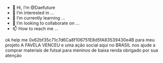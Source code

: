 - 👋 Hi, I’m @Daefuture
- 👀 I’m interested in ...
- 🌱 I’m currently learning ...
- 💞️ I’m looking to collaborate on ...
- 📫 How to reach me ...

<!---
Daefuture/Daefuture is a ✨ special ✨ repository because its `README.md` (this file) appears on your GitHub profile.
You can click the Preview link to take a look at your changes.
--->
ok
help me 
0x62bf35c71c7d6Ca8f106751E8d5fA83539430e4B 
para meu projeto A FAVELA VENCEU
e uma ação social aqui no BRASIL 
nos ajude a comprar materiais de futsal para meninos de baixa renda 
obrigado por sua atenção 
